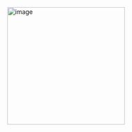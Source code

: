 <img width="269" alt="image" src="https://github.com/user-attachments/assets/a7ef3ba8-9a9d-4744-abee-d231e8aa762e" />
